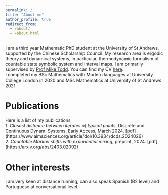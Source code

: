 ```yaml
---
permalink: /
title: "About me"
author_profile: true
redirect_from: 
  - /about/
  - /about.html
---
```


I am a third year Mathematic PhD student at the University of St Andrews, supported by the Chinese Scholarship Council. My research area is ergodic theory and dynamical systems, in particular, thermodynamic formalism of countable state symbolic system and interval maps. I am primarily supervised by [Prof Mike Todd](https://mtoddm.github.io/). You can find my CV [here](../assets/CV.pdf). <br>
I completed my BSc Mathematics with Modern languages at University College London in 2020 and MSc Mathematics at University of St Andrews 2021. 

# Publications
<p>
  Here is a list of my publications <br>
  1. <em>Closest distance between iterates of typical points</em>, Discrete and Continuous Dynam. Systems, Early Access, March 2024. [pdf](https://www.aimsciences.org/article/doi/10.3934/dcds.2024026)<br>
  2. <em>Countable Markov shifts with exponential mixing</em>, preprint, 2024. [pdf](https://arxiv.org/abs/2403.02092)
</p>

# Other interests
<p>I am very keen at distance running, can also speak Spanish (B2 level) and Portuguese at conversational level.</p>
